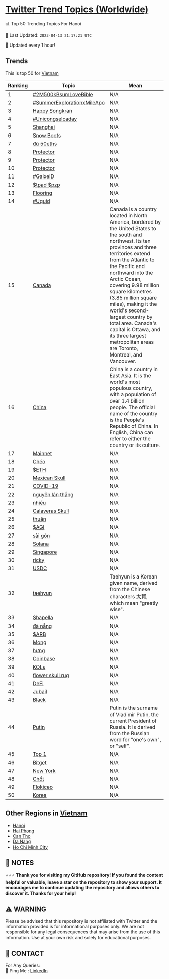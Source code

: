 [Twitter Trend Topics (Worldwide)](https://github.com/ErcinDedeoglu/Twitter-Trend-Topics)
==========


📊 Top 50 Trending Topics For Hanoi

📆 Last Updated: `2023-04-13 21:17:21 UTC`

🔧 Updated every 1 hour!


## Trends

This is top 50 for [Vietnam](</Vietnam>)

| Ranking | Topic | Mean |
| ------- | ------------ | ------------ |
| 1 | [#2M500kBsumLoveBible](http://twitter.com/search?q=%232M500kBsumLoveBible) | N/A |
| 2 | [#SummerExplorationxMileApo](http://twitter.com/search?q=%23SummerExplorationxMileApo) | N/A |
| 3 | [Happy Songkran](http://twitter.com/search?q=Happy+Songkran) | N/A |
| 4 | [#Unicongselcaday](http://twitter.com/search?q=%23Unicongselcaday) | N/A |
| 5 | [Shanghai](http://twitter.com/search?q=Shanghai) | N/A |
| 6 | [Snow Boots](http://twitter.com/search?q=Snow+Boots) | N/A |
| 7 | [đủ 50eths](http://twitter.com/search?q=%c4%91%e1%bb%a7+50eths) | N/A |
| 8 | [Protector](http://twitter.com/search?q=Protector) | N/A |
| 9 | [Protector](http://twitter.com/search?q=Protector) | N/A |
| 10 | [Protector](http://twitter.com/search?q=Protector) | N/A |
| 11 | [#GalxeID](http://twitter.com/search?q=%23GalxeID) | N/A |
| 12 | [$tpad $pzp](http://twitter.com/search?q=%24tpad+%24pzp) | N/A |
| 13 | [Flooring](http://twitter.com/search?q=Flooring) | N/A |
| 14 | [#Uquid](http://twitter.com/search?q=%23Uquid) | N/A |
| 15 | [Canada](http://twitter.com/search?q=Canada) | Canada is a country located in North America, bordered by the United States to the south and northwest. Its ten provinces and three territories extend from the Atlantic to the Pacific and northward into the Arctic Ocean, covering 9.98 million square kilometres (3.85 million square miles), making it the world's second-largest country by total area. Canada's capital is Ottawa, and its three largest metropolitan areas are Toronto, Montreal, and Vancouver. |
| 16 | [China](http://twitter.com/search?q=China) | China is a country in East Asia. It is the world's most populous country, with a population of over 1.4 billion people. The official name of the country is the People's Republic of China. In English, China can refer to either the country or its culture. |
| 17 | [Mainnet](http://twitter.com/search?q=Mainnet) | N/A |
| 18 | [Chéo](http://twitter.com/search?q=Ch%c3%a9o) | N/A |
| 19 | [$ETH](http://twitter.com/search?q=%24ETH) | N/A |
| 20 | [Mexican Skull](http://twitter.com/search?q=Mexican+Skull) | N/A |
| 21 | [COVID-19](http://twitter.com/search?q=COVID-19) | N/A |
| 22 | [nguyễn lân thắng](http://twitter.com/search?q=nguy%e1%bb%85n+l%c3%a2n+th%e1%ba%afng) | N/A |
| 23 | [nhiều](http://twitter.com/search?q=nhi%e1%bb%81u) | N/A |
| 24 | [Calaveras Skull](http://twitter.com/search?q=Calaveras+Skull) | N/A |
| 25 | [thuận](http://twitter.com/search?q=thu%e1%ba%adn) | N/A |
| 26 | [$AGI](http://twitter.com/search?q=%24AGI) | N/A |
| 27 | [sài gòn](http://twitter.com/search?q=s%c3%a0i+g%c3%b2n) | N/A |
| 28 | [Solana](http://twitter.com/search?q=Solana) | N/A |
| 29 | [Singapore](http://twitter.com/search?q=Singapore) | N/A |
| 30 | [ricky](http://twitter.com/search?q=ricky) | N/A |
| 31 | [USDC](http://twitter.com/search?q=USDC) | N/A |
| 32 | [taehyun](http://twitter.com/search?q=taehyun) | Taehyun is a Korean given name, derived from the Chinese characters 太賢, which mean "greatly wise". |
| 33 | [Shapella](http://twitter.com/search?q=Shapella) | N/A |
| 34 | [đà nẵng](http://twitter.com/search?q=%c4%91%c3%a0+n%e1%ba%b5ng) | N/A |
| 35 | [$ARB](http://twitter.com/search?q=%24ARB) | N/A |
| 36 | [Mong](http://twitter.com/search?q=Mong) | N/A |
| 37 | [hưng](http://twitter.com/search?q=h%c6%b0ng) | N/A |
| 38 | [Coinbase](http://twitter.com/search?q=Coinbase) | N/A |
| 39 | [KOLs](http://twitter.com/search?q=KOLs) | N/A |
| 40 | [flower skull rug](http://twitter.com/search?q=flower+skull+rug) | N/A |
| 41 | [DeFi](http://twitter.com/search?q=DeFi) | N/A |
| 42 | [Jubail](http://twitter.com/search?q=Jubail) | N/A |
| 43 | [Black](http://twitter.com/search?q=Black) | N/A |
| 44 | [Putin](http://twitter.com/search?q=Putin) | Putin is the surname of Vladimir Putin, the current President of Russia. It is derived from the Russian word for "one's own", or "self". |
| 45 | [Top 1](http://twitter.com/search?q=Top+1) | N/A |
| 46 | [Bitget](http://twitter.com/search?q=Bitget) | N/A |
| 47 | [New York](http://twitter.com/search?q=New+York) | N/A |
| 48 | [Chốt](http://twitter.com/search?q=Ch%e1%bb%91t) | N/A |
| 49 | [Flokiceo](http://twitter.com/search?q=Flokiceo) | N/A |
| 50 | [Korea](http://twitter.com/search?q=Korea) | N/A |



## Other Regions in [Vietnam](</Vietnam>)

* [Hanoi](</Vietnam/Hanoi.md>)
* [Hai Phong](</Vietnam/Hai Phong.md>)
* [Can Tho](</Vietnam/Can Tho.md>)
* [Da Nang](</Vietnam/Da Nang.md>)
* [Ho Chi Minh City](</Vietnam/Ho Chi Minh City.md>)



## 📝 NOTES

⭐⭐⭐ **Thank you for visiting my GitHub repository! If you found the content helpful or valuable, leave a star on the repository to show your support. It encourages me to continue updating the repository and allows others to discover it. Thanks for your help!**


## ⚠️ WARNING

Please be advised that this repository is not affiliated with Twitter and the information provided is for informational purposes only. We are not responsible for any legal consequences that may arise from the use of this information. Use at your own risk and solely for educational purposes.


## 📨 CONTACT

 For Any Queries:  
            🏓 Ping Me : [LinkedIn](https://www.linkedin.com/in/ercindedeoglu/)
